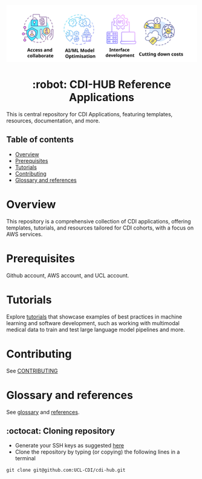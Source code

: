 <div style="text-align: center;" align="center">
  <img src="docs/figs/cdi-hub-banner.svg" alt="real-time ai diagnosis for nystagmus" width="600"/>
  <h1> :robot: CDI-HUB Reference Applications </h1>
</div>

This is central repository for CDI Applications, featuring templates, resources, documentation, and more. 

## Table of contents
* [Overview](#overview)
* [Prerequisites](#prerequisites)
* [Tutorials](#tutorials)
* [Contributing](#contributing)
* [Glossary and references](#glossary-and-references)

# Overview
This repository is a comprehensive collection of CDI applications, offering templates, tutorials, and resources tailored for CDI cohorts, with a focus on AWS services.

# Prerequisites 
Github account, AWS account, and UCL account. 

# Tutorials
Explore [tutorials](tutorials) that showcase examples of best practices in machine learning and software development, such as working with multimodal medical data to train and test large language model pipelines and more.

# Contributing
See [CONTRIBUTING](CONTRIBUTING.md)

# Glossary and references
See [glossary](docs/glossary.md) and [references](docs/references.md).

## :octocat: Cloning repository
* Generate your SSH keys as suggested [here](https://docs.github.com/en/github/authenticating-to-github/generating-a-new-ssh-key-and-adding-it-to-the-ssh-agent)
* Clone the repository by typing (or copying) the following lines in a terminal
```
git clone git@github.com:UCL-CDI/cdi-hub.git
```
